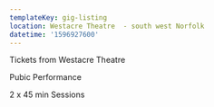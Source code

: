 ```yaml
---
templateKey: gig-listing
location: Westacre Theatre  - south west Norfolk
datetime: '1596927600'
---
```

Tickets from Westacre Theatre

Pubic Performance 

2 x 45 min Sessions
